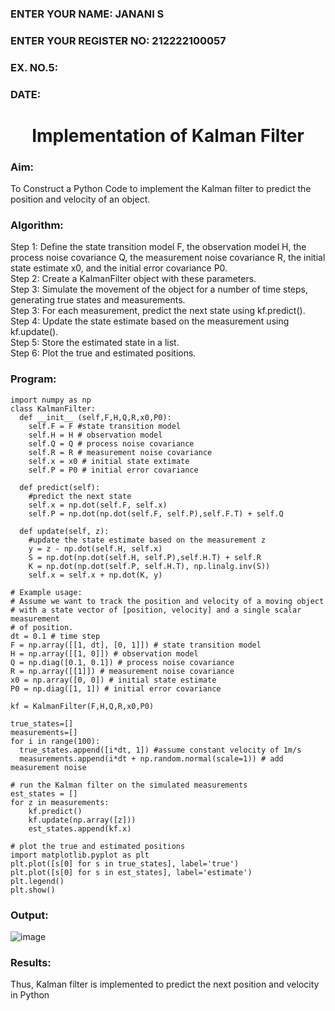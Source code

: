 <H3>ENTER YOUR NAME: JANANI S</H3>
<H3>ENTER YOUR REGISTER NO: 212222100057 </H3>
<H3>EX. NO.5:</H3>
<H3>DATE: </H3>
<H1 ALIGN =CENTER> Implementation of Kalman Filter</H1>
<H3>Aim:
</H3> To Construct a Python Code to implement the Kalman filter to predict the position and velocity of an object.
<H3>Algorithm:</H3>
Step 1: 
Define the state transition model F, the observation model H, the process noise covariance Q, the measurement noise covariance R, the initial state estimate x0, and the initial error covariance P0.<BR>
Step 2: 
Create a KalmanFilter object with these parameters.<BR>
Step 3:
Simulate the movement of the object for a number of time steps, generating true states and measurements. <BR>
Step 3:
For each measurement, predict the next state using kf.predict().<BR>
Step 4: 
Update the state estimate based on the measurement using kf.update().<BR>
Step 5:
Store the estimated state in a list.<BR>
Step 6:
Plot the true and estimated positions.<BR>

<H3>Program:</H3>

```
import numpy as np
class KalmanFilter:
  def __init__ (self,F,H,Q,R,x0,P0):
    self.F = F #state transition model
    self.H = H # observation model
    self.Q = Q # process noise covariance
    self.R = R # measurement noise covariance
    self.x = x0 # initial state extimate
    self.P = P0 # initial error covariance
  
  def predict(self):
    #predict the next state
    self.x = np.dot(self.F, self.x)
    self.P = np.dot(np.dot(self.F, self.P),self.F.T) + self.Q
  
  def update(self, z):
    #update the state estimate based on the measurement z
    y = z - np.dot(self.H, self.x)
    S = np.dot(np.dot(self.H, self.P),self.H.T) + self.R
    K = np.dot(np.dot(self.P, self.H.T), np.linalg.inv(S))
    self.x = self.x + np.dot(K, y)
```

```
# Example usage:
# Assume we want to track the position and velocity of a moving object
# with a state vector of [position, velocity] and a single scalar measurement
# of position.
dt = 0.1 # time step
F = np.array([[1, dt], [0, 1]]) # state transition model
H = np.array([[1, 0]]) # observation model
Q = np.diag([0.1, 0.1]) # process noise covariance
R = np.array([[1]]) # measurement noise covariance
x0 = np.array([0, 0]) # initial state estimate
P0 = np.diag([1, 1]) # initial error covariance
```

```
kf = KalmanFilter(F,H,Q,R,x0,P0)

true_states=[]
measurements=[]
for i in range(100):
  true_states.append([i*dt, 1]) #assume constant velocity of 1m/s
  measurements.append(i*dt + np.random.normal(scale=1)) # add measurement noise

# run the Kalman filter on the simulated measurements
est_states = []
for z in measurements:
    kf.predict()
    kf.update(np.array([z]))
    est_states.append(kf.x)
```
```
# plot the true and estimated positions
import matplotlib.pyplot as plt
plt.plot([s[0] for s in true_states], label='true')
plt.plot([s[0] for s in est_states], label='estimate')
plt.legend()
plt.show()

```


<H3>Output:</H3>

![image](https://github.com/user-attachments/assets/172237e3-f826-4c49-8b36-0d52851fed57)


<H3>Results:</H3>

Thus, Kalman filter is implemented to predict the next position and   velocity in Python



